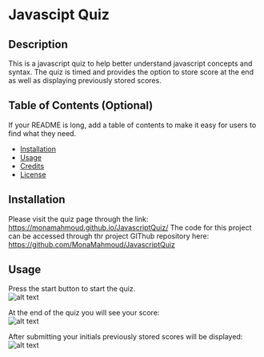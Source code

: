 # Javascipt Quiz
## Description
This is a javascript quiz to help better understand javascript concepts and syntax. The quiz is timed and provides the option to store score at the end as well as displaying previously stored scores.

## Table of Contents (Optional)
If your README is long, add a table of contents to make it easy for users to find what they need.
- [Installation](#installation)
- [Usage](#usage)
- [Credits](#credits)
- [License](#license)
## Installation
Please visit the quiz page through the link: https://monamahmoud.github.io/JavascriptQuiz/
The code for this project can be accessed through thr project GIThub repository here: https://github.com/MonaMahmoud/JavascriptQuiz

## Usage
Press the start button to start the quiz. <br>
![alt text](assets/images/screenshot.png)

At the end of the quiz you will see your score:<br>
![alt text](assets/images/screenshot.png)

After submitting your initials previously stored scores will be displayed:
![alt text](assets/images/screenshot.png)

